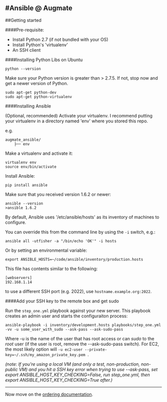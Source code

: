 #Ansible @ Augmate
------

##Getting started

####Pre-requisite:

- Install Python 2.7 (if not bundled with your OS)
- Install Python's 'virtualenv'
- An SSH client


####Installing Python Libs on Ubuntu


	python --version

Make sure your Python version is greater than > 2.7.5.  If not, stop now and get a newer version of Python.

	sudo apt-get python-dev
	sudo apt-get python-virtualenv

####Installing Ansible

(Optional, recommended) Activate your virtualenv.  I recommend putting your virtualenv in a directory named 'env' where you stored this repo.

e.g.

	augmate_ansible/
		├── env

Make a virtualenv and activate it:

	virtualenv env
	source env/bin/activate

Install Ansible:

	pip install ansible

Make sure that you received version 1.6.2 or newer:

	ansible --version
	>ansible 1.6.2


By default, Ansible uses '/etc/ansible/hosts' as its inventory of machines to configure.

You can override this from the command line by using the `-i` switch, e.g.:

	ansible all -utfisher -a "/bin/echo 'OK'" -i hosts

Or by setting an environmental variable:

	export ANSIBLE_HOSTS=~/code/ansible/inventory/production.hosts


This file has contents similar to the following:

	[webservers]
	192.168.1.14


to use a different SSH port (e.g. 2022), use `hostname.example.org:2022`.

####Add your SSH key to the remote box and get sudo

Run the `step_one.yml` playbook against your new server.  This playbook creates an admin user and starts the configuraiton process:

	ansible-playbook -i inventory/development.hosts playbooks/step_one.yml -vv -u some_user_with_sudo --ask-pass --ask-sudo-pass

Where -u is the name of the user that has root access or can _sudo_ to the _root_ user (if the user is root, remove the --ask-sudo-pass switch).  For EC2, the most likely option will `-u ec2-user --private-key=~/.ssh/my_amazon_private_key.pem `.

_(note: If you're using a local VM (and only a test, non-production, non-public VM) and you hit a SSH key error when trying to use --ask-pass, set export ANSIBLE_HOST_KEY_CHECKING=False, run step_one.yml, then export ANSIBLE_HOST_KEY_CHECKING=True after.)_

----

Now move on the [ordering documentation](doc/Ordering.md).
